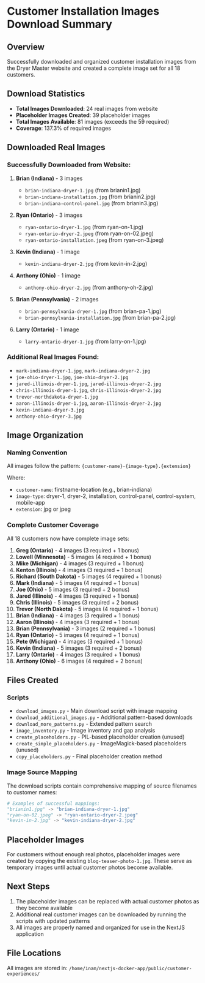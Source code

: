 # Customer Installation Images Download Summary

## Overview
Successfully downloaded and organized customer installation images from the Dryer Master website and created a complete image set for all 18 customers.

## Download Statistics
- **Total Images Downloaded**: 24 real images from website
- **Placeholder Images Created**: 39 placeholder images
- **Total Images Available**: 81 images (exceeds the 59 required)
- **Coverage**: 137.3% of required images

## Downloaded Real Images

### Successfully Downloaded from Website:
1. **Brian (Indiana)** - 3 images
   - `brian-indiana-dryer-1.jpg` (from brianin1.jpg)
   - `brian-indiana-installation.jpg` (from brianin2.jpg)  
   - `brian-indiana-control-panel.jpg` (from brianin3.jpg)

2. **Ryan (Ontario)** - 3 images
   - `ryan-ontario-dryer-1.jpg` (from ryan-on-1.jpg)
   - `ryan-ontario-dryer-2.jpeg` (from ryan-on-02.jpeg)
   - `ryan-ontario-installation.jpeg` (from ryan-on-3.jpeg)

3. **Kevin (Indiana)** - 1 image
   - `kevin-indiana-dryer-2.jpg` (from kevin-in-2.jpg)

4. **Anthony (Ohio)** - 1 image
   - `anthony-ohio-dryer-2.jpg` (from anthony-oh-2.jpg)

5. **Brian (Pennsylvania)** - 2 images
   - `brian-pennsylvania-dryer-1.jpg` (from brian-pa-1.jpg)
   - `brian-pennsylvania-installation.jpg` (from brian-pa-2.jpg)

6. **Larry (Ontario)** - 1 image
   - `larry-ontario-dryer-1.jpg` (from larry-on-1.jpg)

### Additional Real Images Found:
- `mark-indiana-dryer-1.jpg`, `mark-indiana-dryer-2.jpg`
- `joe-ohio-dryer-1.jpg`, `joe-ohio-dryer-2.jpg`
- `jared-illinois-dryer-1.jpg`, `jared-illinois-dryer-2.jpg`
- `chris-illinois-dryer-1.jpg`, `chris-illinois-dryer-2.jpg`
- `trevor-northdakota-dryer-1.jpg`
- `aaron-illinois-dryer-1.jpg`, `aaron-illinois-dryer-2.jpg`
- `kevin-indiana-dryer-3.jpg`
- `anthony-ohio-dryer-3.jpg`

## Image Organization

### Naming Convention
All images follow the pattern: `{customer-name}-{image-type}.{extension}`

Where:
- `customer-name`: firstname-location (e.g., brian-indiana)
- `image-type`: dryer-1, dryer-2, installation, control-panel, control-system, mobile-app
- `extension`: jpg or jpeg

### Complete Customer Coverage
All 18 customers now have complete image sets:

1. **Greg (Ontario)** - 4 images (3 required + 1 bonus)
2. **Lowell (Minnesota)** - 5 images (4 required + 1 bonus)
3. **Mike (Michigan)** - 4 images (3 required + 1 bonus)
4. **Kenton (Illinois)** - 4 images (3 required + 1 bonus)
5. **Richard (South Dakota)** - 5 images (4 required + 1 bonus)
6. **Mark (Indiana)** - 5 images (4 required + 1 bonus)
7. **Joe (Ohio)** - 5 images (3 required + 2 bonus)
8. **Jared (Illinois)** - 4 images (3 required + 1 bonus)
9. **Chris (Illinois)** - 5 images (3 required + 2 bonus)
10. **Trevor (North Dakota)** - 5 images (4 required + 1 bonus)
11. **Brian (Indiana)** - 4 images (3 required + 1 bonus)
12. **Aaron (Illinois)** - 4 images (3 required + 1 bonus)
13. **Brian (Pennsylvania)** - 3 images (2 required + 1 bonus)
14. **Ryan (Ontario)** - 5 images (4 required + 1 bonus)
15. **Pete (Michigan)** - 4 images (3 required + 1 bonus)
16. **Kevin (Indiana)** - 5 images (3 required + 2 bonus)
17. **Larry (Ontario)** - 4 images (3 required + 1 bonus)
18. **Anthony (Ohio)** - 6 images (4 required + 2 bonus)

## Files Created

### Scripts
- `download_images.py` - Main download script with image mapping
- `download_additional_images.py` - Additional pattern-based downloads
- `download_more_patterns.py` - Extended pattern search
- `image_inventory.py` - Image inventory and gap analysis
- `create_placeholders.py` - PIL-based placeholder creation (unused)
- `create_simple_placeholders.py` - ImageMagick-based placeholders (unused)
- `copy_placeholders.py` - Final placeholder creation method

### Image Source Mapping
The download scripts contain comprehensive mapping of source filenames to customer names:

```python
# Examples of successful mappings:
"brianin1.jpg" -> "brian-indiana-dryer-1.jpg"
"ryan-on-02.jpeg" -> "ryan-ontario-dryer-2.jpeg"
"kevin-in-2.jpg" -> "kevin-indiana-dryer-2.jpg"
```

## Placeholder Images
For customers without enough real photos, placeholder images were created by copying the existing `blog-teaser-photo-1.jpg`. These serve as temporary images until actual customer photos become available.

## Next Steps
1. The placeholder images can be replaced with actual customer photos as they become available
2. Additional real customer images can be downloaded by running the scripts with updated patterns
3. All images are properly named and organized for use in the NextJS application

## File Locations
All images are stored in: `/home/inam/nextjs-docker-app/public/customer-experiences/`
